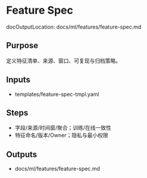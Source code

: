 # Feature Spec

docOutputLocation: docs/ml/features/feature-spec.md

## Purpose

定义特征清单、来源、窗口、可复现与归档策略。

## Inputs

- templates/feature-spec-tmpl.yaml

## Steps

- 字段/来源/时间窗/聚合；训练/在线一致性
- 特征命名/版本/Owner；隐私与最小权限

## Outputs

- docs/ml/features/feature-spec.md

